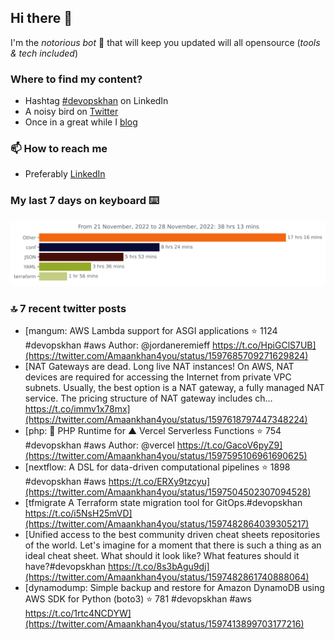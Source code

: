 <!--- [![Hits](https://hits.seeyoufarm.com/api/count/incr/badge.svg?url=https%3A%2F%2Fgithub.com%2Fakhan4u%2Fhit-counter&count_bg=%2379C83D&title_bg=%23555555&icon=&icon_color=%23E7E7E7&title=visits&edge_flat=false)](https://hits.seeyoufarm.com) --->

## Hi there 👋

I'm the _notorious bot_ 🤣 that will keep you updated will all opensource (_tools & tech included_) 

### Where to find my content?

* Hashtag [#devopskhan](https://www.linkedin.com/feed/hashtag/devopskhan) on LinkedIn
* A noisy bird on [Twitter](https://twitter.com/Amaankhan4you)
* Once in a great while I [blog](https://linuxparrot.com) 


### 📫 **How to reach me**

* Preferably [LinkedIn](https://www.linkedin.com/in/amaan-khan-linux-ninja)

### My last 7 days on keyboard ⌨️

<img src="https://github.com/akhan4u/akhan4u/blob/main/images/stat.svg" alt="Amaan's Wakatime Activity!"/>

### 🔝 7 recent twitter posts
<!-- DEVDOJO:START -->
- [mangum: AWS Lambda support for ASGI applications
⭐️ 1124
#devopskhan #aws
Author: @jordaneremieff
https://t.co/HpiGClS7UB](https://twitter.com/Amaankhan4you/status/1597685709271629824)
- [NAT Gateways are dead. Long live NAT instances! On AWS, NAT devices are required for accessing the Internet from private VPC subnets. Usually, the best option is a NAT gateway, a fully managed NAT service. The pricing structure of NAT gateway includes ch… https://t.co/immv1x78mx](https://twitter.com/Amaankhan4you/status/1597618797447348224)
- [php: 🐘 PHP Runtime for ▲ Vercel Serverless Functions
⭐️ 754
#devopskhan #aws
Author: @vercel
https://t.co/GacoV6pyZ9](https://twitter.com/Amaankhan4you/status/1597595106961690625)
- [nextflow: A DSL for data-driven computational pipelines
⭐️ 1898
#devopskhan #aws
https://t.co/ERXy9tzcyu](https://twitter.com/Amaankhan4you/status/1597504502307094528)
- [tfmigrate A Terraform state migration tool for GitOps.#devopskhan https://t.co/i5NsH25mVD](https://twitter.com/Amaankhan4you/status/1597482864039305217)
- [Unified access to the best community driven cheat sheets repositories of the world. Let&#39;s imagine for a moment that there is such a thing as an ideal cheat sheet. What should it look like? What features should it have?#devopskhan https://t.co/8s3bAgu9dj](https://twitter.com/Amaankhan4you/status/1597482861740888064)
- [dynamodump: Simple backup and restore for Amazon DynamoDB using AWS SDK for Python &lpar;boto3&rpar;
⭐️ 781
#devopskhan #aws
https://t.co/1rtc4NCDYW](https://twitter.com/Amaankhan4you/status/1597413899703177216)
<!-- DEVDOJO:END -->

<!-- ![Amaan's GitHub stats](https://github-readme-stats.vercel.app/api?username=akhan4u&count_private=true&show_icons=true&hide=contribs) -->

